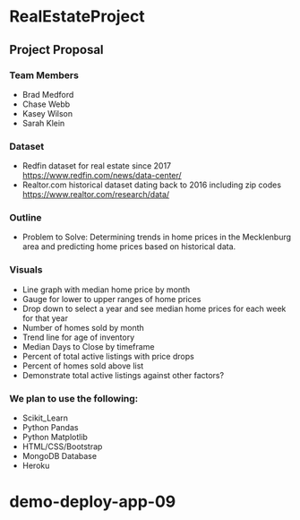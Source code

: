 # RealEstateProject

## Project Proposal

### Team Members
* Brad Medford
* Chase Webb
* Kasey Wilson
* Sarah Klein

### Dataset 
* Redfin dataset for real estate since 2017
https://www.redfin.com/news/data-center/
* Realtor.com historical dataset dating back to 2016 including zip codes
https://www.realtor.com/research/data/


### Outline
* Problem to Solve: Determining trends in home prices in the Mecklenburg area and predicting home prices based on historical data. 

### Visuals
* Line graph with median home price by month 
* Gauge for lower to upper ranges of home prices
* Drop down to select a year and see median home prices for each week for that year
* Number of homes sold by month 
* Trend line for age of inventory 
* Median Days to Close by timeframe
* Percent of total active listings with price drops
* Percent of homes sold above list
* Demonstrate total active listings against other factors?

### We plan to use the following:
* Scikit_Learn
* Python Pandas
* Python Matplotlib
* HTML/CSS/Bootstrap
* MongoDB Database
* Heroku 

# demo-deploy-app-09
